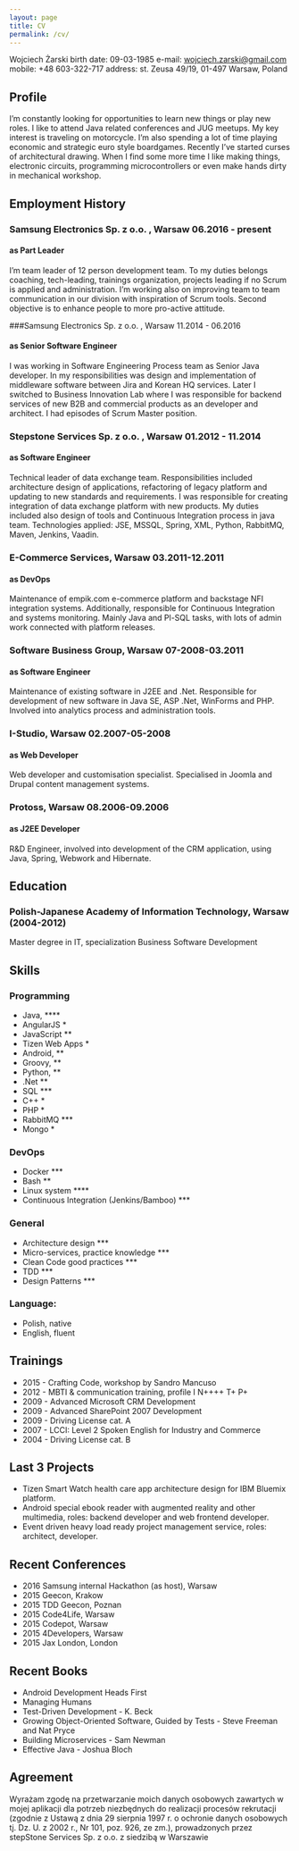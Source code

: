 ```yaml
---
layout: page
title: CV
permalink: /cv/
---
```

Wojciech Żarski
birth date: 09-03-1985
e-mail: wojciech.zarski@gmail.com
mobile: +48 603-322-717
address: st. Zeusa 49/19, 01-497 Warsaw, Poland

## Profile

I’m constantly looking for opportunities to learn new things or play new roles. I like to attend Java related conferences and JUG meetups.
My key interest is traveling on motorcycle. I’m also spending a lot of time playing economic and strategic euro style boardgames. Recently I’ve started curses of architectural drawing. When I find some more time I like making things, electronic circuits, programming microcontrollers or even make hands dirty in mechanical workshop.

## Employment History
### Samsung Electronics Sp. z o.o. , Warsaw 	06.2016 - present 
#### as Part Leader
I’m team leader of 12 person development team. To my duties belongs coaching, tech-leading, trainings organization, projects leading if no Scrum is applied and administration. I’m working also on improving team to team communication in our division with inspiration of Scrum tools. Second objective is to enhance people to more pro-active attitude.

###Samsung Electronics Sp. z o.o. , Warsaw 	11.2014 - 06.2016
#### as Senior Software Engineer
I was working in Software Engineering Process team as Senior Java developer. 
In my responsibilities was design and implementation of middleware  software between Jira and Korean HQ services. Later I switched to Business Innovation Lab where I was responsible for backend services of new B2B and commercial products as an developer and architect.
I had episodes of Scrum Master position.

### Stepstone Services Sp. z o.o. , Warsaw 	01.2012 - 11.2014
#### as Software Engineer
Technical leader of data exchange team. Responsibilities included architecture design of applications, refactoring of legacy platform and updating to new standards and requirements. I was responsible for creating integration of data exchange platform with new products. My duties included also design of tools and Continuous Integration process in java team. Technologies applied: JSE, MSSQL, Spring, XML, Python, RabbitMQ, Maven, Jenkins, Vaadin.

### E-Commerce Services, Warsaw 	03.2011-12.2011
#### as DevOps
Maintenance of empik.com e-commerce platform and backstage NFI integration systems. Additionally, responsible for Continuous Integration and systems monitoring. Mainly Java and Pl-SQL tasks, with lots of admin work connected with platform releases.

### Software Business Group, Warsaw 	07-2008-03.2011
#### as Software Engineer
Maintenance of existing software in J2EE and .Net. Responsible for development of new software in Java SE, ASP .Net, WinForms and PHP. Involved into analytics process and administration tools.

### I-Studio, Warsaw 	02.2007-05-2008
#### as Web Developer
Web developer and customisation specialist. Specialised in Joomla and Drupal content management systems. 


### Protoss, Warsaw 	08.2006-09.2006
#### as J2EE Developer
R&D Engineer, involved into development of the CRM application, using Java, Spring, Webwork and Hibernate.


## Education

### Polish-Japanese Academy of Information Technology, Warsaw (2004-2012)
Master degree in IT, specialization Business Software Development


## Skills
### Programming

* Java, ****
* AngularJS *
* JavaScript **
* Tizen Web Apps *
* Android, **
* Groovy, **
* Python, **
* .Net **
* SQL ***
* C++ *
* PHP *
* RabbitMQ ***
* Mongo *

### DevOps

* Docker ***
* Bash **
* Linux system ****
* Continuous Integration (Jenkins/Bamboo) ***

### General

* Architecture design ***
* Micro-services, practice knowledge ***
* Clean Code good practices ***
* TDD ***
* Design Patterns ***

### Language: 

* Polish, native
* English, fluent

## Trainings

* 2015 - Crafting Code, workshop by Sandro Mancuso
* 2012 - MBTI & communication training, profile I N++++ T+ P+ 
* 2009 - Advanced Microsoft CRM Development 
* 2009 - Advanced SharePoint 2007 Development 
* 2009 - Driving License cat. A 
* 2007 - LCCI: Level 2 Spoken English for Industry and Commerce 
* 2004 - Driving License cat. B

## Last 3 Projects

* Tizen Smart Watch health care app architecture design for IBM Bluemix platform.
* Android special ebook reader with augmented reality and other multimedia, roles: backend developer and web frontend developer.
* Event driven heavy load ready project management service, roles: architect, developer.

## Recent Conferences

* 2016 Samsung internal Hackathon (as host), Warsaw
* 2015 Geecon, Krakow
* 2015 TDD Geecon, Poznan
* 2015 Code4Life, Warsaw
* 2015 Codepot, Warsaw
* 2015 4Developers, Warsaw
* 2015 Jax London, London

## Recent Books

* Android Development Heads First
* Managing Humans
* Test-Driven Development - K. Beck
* Growing Object-Oriented Software, Guided by Tests - Steve Freeman and Nat Pryce
* Building Microservices - Sam Newman
* Effective Java - Joshua Bloch 


## Agreement
Wyrażam zgodę na przetwarzanie moich danych osobowych zawartych w mojej aplikacji dla potrzeb niezbędnych do realizacji procesów rekrutacji (zgodnie z Ustawą z dnia 29 sierpnia 1997 r. o ochronie danych osobowych tj. Dz. U. z 2002 r., Nr 101, poz. 926, ze zm.), prowadzonych przez stepStone Services Sp. z o.o.  z siedzibą w Warszawie


[jekyll-organization]: https://github.com/jekyll
